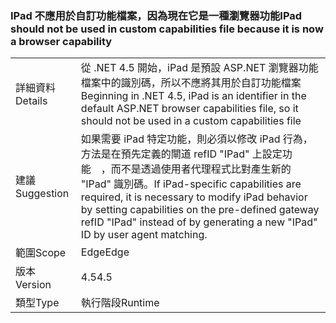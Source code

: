 ### <a name="ipad-should-not-be-used-in-custom-capabilities-file-because-it-is-now-a-browser-capability"></a><span data-ttu-id="2935e-101">IPad 不應用於自訂功能檔案，因為現在它是一種瀏覽器功能</span><span class="sxs-lookup"><span data-stu-id="2935e-101">IPad should not be used in custom capabilities file because it is now a browser capability</span></span>

|   |   |
|---|---|
|<span data-ttu-id="2935e-102">詳細資料</span><span class="sxs-lookup"><span data-stu-id="2935e-102">Details</span></span>|<span data-ttu-id="2935e-103">從 .NET 4.5 開始，iPad 是預設 ASP.NET 瀏覽器功能檔案中的識別碼，所以不應將其用於自訂功能檔案</span><span class="sxs-lookup"><span data-stu-id="2935e-103">Beginning in .NET 4.5, iPad is an identifier in the default ASP.NET browser capabilities file, so it should not be used in a custom capabilities file</span></span>|
|<span data-ttu-id="2935e-104">建議</span><span class="sxs-lookup"><span data-stu-id="2935e-104">Suggestion</span></span>|<span data-ttu-id="2935e-105">如果需要 iPad 特定功能，則必須以修改 iPad 行為，方法是在預先定義的閘道 refID &quot;IPad&quot; 上設定功能　，而不是透過使用者代理程式比對產生新的 &quot;IPad&quot; 識別碼。</span><span class="sxs-lookup"><span data-stu-id="2935e-105">If iPad-specific capabilities are required, it is necessary to modify iPad behavior by setting capabilities on the pre-defined gateway refID &quot;IPad&quot; instead of by generating a new &quot;IPad&quot; ID by user agent matching.</span></span>|
|<span data-ttu-id="2935e-106">範圍</span><span class="sxs-lookup"><span data-stu-id="2935e-106">Scope</span></span>|<span data-ttu-id="2935e-107">Edge</span><span class="sxs-lookup"><span data-stu-id="2935e-107">Edge</span></span>|
|<span data-ttu-id="2935e-108">版本</span><span class="sxs-lookup"><span data-stu-id="2935e-108">Version</span></span>|<span data-ttu-id="2935e-109">4.5</span><span class="sxs-lookup"><span data-stu-id="2935e-109">4.5</span></span>|
|<span data-ttu-id="2935e-110">類型</span><span class="sxs-lookup"><span data-stu-id="2935e-110">Type</span></span>|<span data-ttu-id="2935e-111">執行階段</span><span class="sxs-lookup"><span data-stu-id="2935e-111">Runtime</span></span>|

